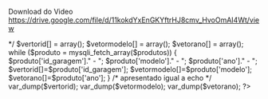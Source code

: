 Download do Video https://drive.google.com/file/d/11kokdYxEnGKYftrHJ8cmv_HvoOmAI4Wt/view


<?php 

include("conecta.php");
$cmd = "select * from garagem"."";


$produtos = mysqli_query($con,$cmd);
     /* criando o Vetor Vazio */
/* -> */  
        $vertorid[] = array(); 
        $vetormodelo[] = array();
        $vetorano[] = array();

while ($produto = mysqli_fetch_array($produtos)) { 
    
       $produto['id_garagem']." - ";
       $produto['modelo']." - "; 
       $produto['ano']." - "; 

       $vertorid[]=$produto['id_garagem'];
       $vetormodelo[]=$produto['modelo'];
       $vetorano[]=$produto['ano'];     
}
       /* apresentado igual a echo */
       var_dump($vertorid);     
       var_dump($vetormodelo);
       var_dump($vetorano);
  

?>
